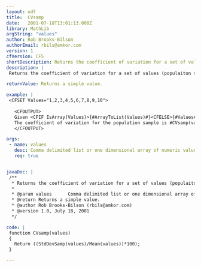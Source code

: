 ```yaml
---
layout: udf
title:  CVsamp
date:   2001-07-18T13:01:13.000Z
library: MathLib
argString: "values"
author: Rob Brooks-Bilson
authorEmail: rbils@amkor.com
version: 1
cfVersion: CF5
shortDescription: Returns the coefficient of variation for a set of values (populaiton sample).
description: |
 Returns the coefficient of variation for a set of values (populaiton sample).  The CV is a measure of relative dispersion and is calculated by dividing the standard deviation by the mean and multiplying the result by 100 to arrive at a percentage.

returnValue: Returns a simple value.

example: |
 <CFSET Values="1,2,3,4,5,6,7,8,9,10"> 
 
   <CFOUTPUT>
   Given <CFIF IsArray(Values)>{#ArrayToList(Values)#}<CFELSE>{#Values#}</CFIF>
   The coefficient of variation for the population sample is #CVsamp(values)#
   </CFOUTPUT>

args:
 - name: values
   desc: Comma delimited list or one dimensional array of numeric values.
   req: true


javaDoc: |
 /**
  * Returns the coefficient of variation for a set of values (populaiton sample).
  * 
  * @param values      Comma delimited list or one dimensional array of numeric values. 
  * @return Returns a simple value. 
  * @author Rob Brooks-Bilson (rbils@amkor.com) 
  * @version 1.0, July 18, 2001 
  */

code: |
 function CVsamp(values)
 {
   Return ((StdDevSamp(values)/Mean(values))*100);
 }

---
```



